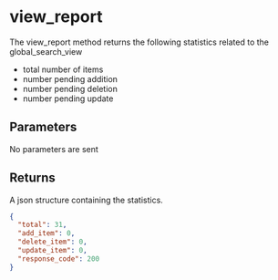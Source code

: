 # view_report

The view_report method returns the following statistics related to the global_search_view

- total number of items
- number pending addition
- number pending deletion
- number pending update

## Parameters

No parameters are sent

## Returns

A json structure containing the statistics.

```json
{
  "total": 31,
  "add_item": 0,
  "delete_item": 0,
  "update_item": 0,
  "response_code": 200
}
```